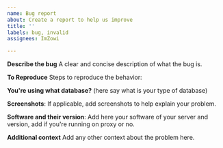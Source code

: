 ```yaml
---
name: Bug report
about: Create a report to help us improve
title: ''
labels: bug, invalid
assignees: ImZowi

---
```


**Describe the bug**
A clear and concise description of what the bug is.

**To Reproduce**
Steps to reproduce the behavior:

**You're using what database?**
(here say what is your type of database)

**Screenshots**:
If applicable, add screenshots to help explain your problem.

**Software and their version**:
Add here your software of your server and version, add if you're running on proxy or no.

**Additional context**
Add any other context about the problem here.
